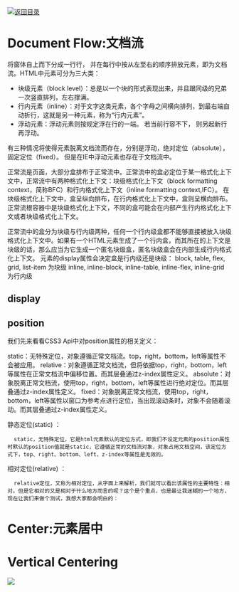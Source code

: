 [![返回目录](https://parg.co/U0y)](https://parg.co/UHU) 
# Document Flow:文档流

将窗体自上而下分成一行行， 并在每行中按从左至右的顺序排放元素，即为文档流。HTML中元素可分为三大类：

- 块级元素（block level）：总是以一个块的形式表现出来，并且跟同级的兄弟一次竖直排列，左右撑满。
- 行内元素（inline）：对于文字这类元素，各个字母之间横向排列，到最右端自动折行，这就是另一种元素，称为“行内元素”。
- 浮动元素：浮动元素则按规定浮在行的一端。 若当前行容不下， 则另起新行再浮动。

有三种情况将使得元素脱离文档流而存在，分别是浮动，绝对定位（absolute）， 固定定位（fixed）。 但是在IE中浮动元素也存在于文档流中。

正常流是页面，大部分盒排布于正常流中。正常流中的盒必定位于某一格式化上下文中，正常流中有两种格式化上下文：块级格式化上下文（block formatting context，简称BFC）和行内格式化上下文（inline formatting context,IFC）。
在块级格式化上下文中，盒呈纵向排布，在行内格式化上下文中，盒则呈横向排布。
正常流根容器中是块级格式化上下文，不同的盒可能会在内部产生行内格式化上下文或者块级格式化上下文。

正常流中的盒分为块级与行内级两种，任何一个行内级盒都不能够直接被放入块级格式化上下文中。如果有一个HTML元素生成了一个行内盒，而其所在的上下文是块级的话，那么应当为它生成一个匿名块级盒，匿名块级盒会在内部生成行内格式化上下文。
元素的display属性会决定盒是行内级还是块级：
block, table, flex, grid, list-item 为块级
inline, inline-block, inline-table, inline-flex, inline-grid 为行内级

## display

## position

我们先来看看CSS3 Api中对position属性的相关定义：

static：无特殊定位，对象遵循正常文档流。top，right，bottom，left等属性不会被应用。
 relative：对象遵循正常文档流，但将依据top，right，bottom，left等属性在正常文档流中偏移位置。而其层叠通过z-index属性定义。
 absolute：对象脱离正常文档流，使用top，right，bottom，left等属性进行绝对定位。而其层叠通过z-index属性定义。
 fixed：对象脱离正常文档流，使用top，right，bottom，left等属性以窗口为参考点进行定位，当出现滚动条时，对象不会随着滚动。而其层叠通过z-index属性定义。

静态定位(static) ：

      static，无特殊定位，它是html元素默认的定位方式，即我们不设定元素的position属性时默认的position值就是static，它遵循正常的文档流对象，对象占用文档空间，该定位方式下，top、right、bottom、left、z-index等属性是无效的。


相对定位(relative) ：

      relative定位，又称为相对定位，从字面上来解析，我们就可以看出该属性的主要特性：相对。但是它相对的又是相对于什么地方而言的呢？这个是个重点，也是最让我迷糊的一个地方，现在让我们来做个测试，我想大家都会明白的：



# Center:元素居中


# Vertical Centering
![](http://webdesignerwall.com/wp-content/uploads/2016/12/verticalcentering.jpg)


